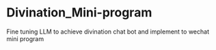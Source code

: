 # Divination_Mini-program
Fine tuning LLM to achieve divination chat bot and implement to wechat mini program
